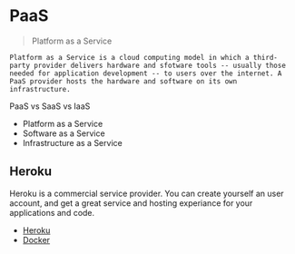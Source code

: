 # PaaS

> Platform as a Service

```text
Platform as a Service is a cloud computing model in which a third-party provider delivers hardware and sfotware tools -- usually those needed for application development -- to users over the internet. A PaaS provider hosts the hardware and software on its own infrastructure.
```

PaaS vs SaaS vs IaaS

* Platform as a Service
* Software as a Service
* Infrastructure as a Service

## Heroku

Heroku is a commercial service provider. You can create yourself an user account, and get a great service and hosting experiance for your applications and code.

* [Heroku](heroku.md)
* [Docker](docker.md)